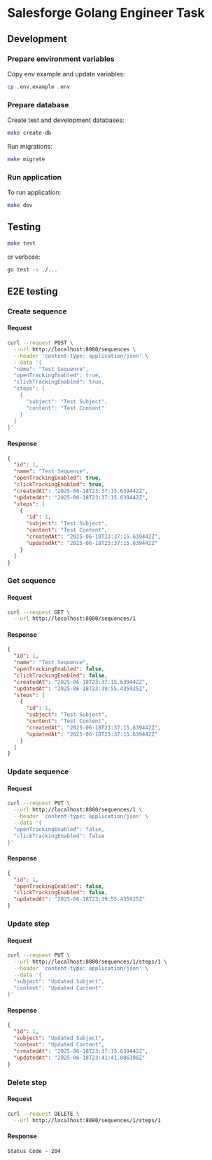 # Salesforge Golang Engineer Task

## Development

### Prepare environment variables

Copy env example and update variables:

```sh
cp .env.example .env
```

### Prepare database

Create test and development databases:

```sh
make create-db
```

Run migrations:

```sh
make migrate
```

### Run application

To run application:

```sh
make dev
```

## Testing

```sh
make test
```

or verbose:

```sh
go test -v ./...
```

## E2E testing

### Create sequence

#### Request

```sh
curl --request POST \
  --url http://localhost:8080/sequences \
  --header 'content-type: application/json' \
  --data '{
  "name": "Test Sequence",
  "openTrackingEnabled": true,
  "clickTrackingEnabled": true,
  "steps": [
    {
      "subject": "Test Subject",
      "content": "Test Content"
    }
  ]
}'
```

#### Response

```json
{
  "id": 1,
  "name": "Test Sequence",
  "openTrackingEnabled": true,
  "clickTrackingEnabled": true,
  "createdAt": "2025-06-18T23:37:15.639442Z",
  "updatedAt": "2025-06-18T23:37:15.639442Z",
  "steps": [
    {
      "id": 1,
      "subject": "Test Subject",
      "content": "Test Content",
      "createdAt": "2025-06-18T23:37:15.639442Z",
      "updatedAt": "2025-06-18T23:37:15.639442Z"
    }
  ]
}
```

### Get sequence

#### Request

```sh
curl --request GET \
  --url http://localhost:8080/sequences/1
```

#### Response

```json
{
  "id": 1,
  "name": "Test Sequence",
  "openTrackingEnabled": false,
  "clickTrackingEnabled": false,
  "createdAt": "2025-06-18T23:37:15.639442Z",
  "updatedAt": "2025-06-18T23:39:55.435925Z",
  "steps": [
    {
      "id": 1,
      "subject": "Test Subject",
      "content": "Test Content",
      "createdAt": "2025-06-18T23:37:15.639442Z",
      "updatedAt": "2025-06-18T23:37:15.639442Z"
    }
  ]
}
```

### Update sequence

#### Request

```sh
curl --request PUT \
  --url http://localhost:8080/sequences/1 \
  --header 'content-type: application/json' \
  --data '{
  "openTrackingEnabled": false,
  "clickTrackingEnabled": false
}'
```

#### Response

```json
{
  "id": 1,
  "openTrackingEnabled": false,
  "clickTrackingEnabled": false,
  "updatedAt": "2025-06-18T23:39:55.435925Z"
}
```

### Update step

#### Request

```sh
curl --request PUT \
  --url http://localhost:8080/sequences/1/steps/1 \
  --header 'content-type: application/json' \
  --data '{
  "subject": "Updated Subject",
  "content": "Updated Content"
}'
```

#### Response

```json
{
  "id": 1,
  "subject": "Updated Subject",
  "content": "Updated Content",
  "createdAt": "2025-06-18T23:37:15.639442Z",
  "updatedAt": "2025-06-18T23:41:41.086308Z"
}
```

### Delete step

#### Request

```sh
curl --request DELETE \
  --url http://localhost:8080/sequences/1/steps/1
```

#### Response

```Status Code - 204```
